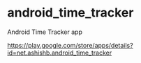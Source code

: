 android_time_tracker
====================

Android Time Tracker app

https://play.google.com/store/apps/details?id=net.ashishb.android_time_tracker
